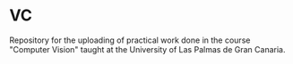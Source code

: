 # VC
Repository for the uploading of practical work done in the course "Computer Vision" taught at the University of Las Palmas de Gran Canaria.
